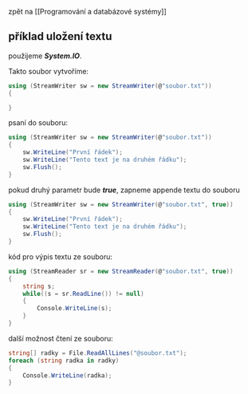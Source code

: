 zpět na [[Programování a databázové systémy]]

## příklad uložení textu

použijeme **_System.IO_**.

Takto soubor vytvoříme:
```csharp
using (StreamWriter sw = new StreamWriter(@"soubor.txt"))  
{

}
```

psaní do souboru:
```csharp
using (StreamWriter sw = new StreamWriter(@"soubor.txt"))  
{
	sw.WriteLine("První řádek");  
	sw.WriteLine("Tento text je na druhém řádku");  
	sw.Flush();
}
```

pokud druhý parametr bude **_true_**, zapneme appende textu do souboru
```csharp
using (StreamWriter sw = new StreamWriter(@"soubor.txt", true))  
{
	sw.WriteLine("První řádek");  
	sw.WriteLine("Tento text je na druhém řádku");  
	sw.Flush();
}
```

kód pro výpis textu ze souboru:
```csharp
using (StreamReader sr = new StreamReader(@"soubor.txt", true))  
{
	string s;
	while((s = sr.ReadLine()) != null)
	{
		Console.WriteLine(s);
	}
}
```

další možnost čtení ze souboru:
```csharp
string[] radky = File.ReadAllLines("@soubor.txt");
foreach (string radka in radky) 
{
	Console.WriteLine(radka);
}
```